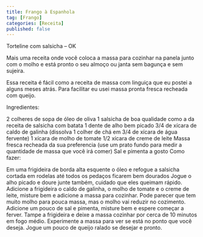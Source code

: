 ```yaml
---
title: Frango à Espanhola
tag: [Frango]
categories: [Receita]
published: false
---
```


Torteline com salsicha – OK

Mais uma receita onde você coloca a massa para cozinhar na panela junto com o molho e está pronto o seu almoço ou janta sem bagunça e sem sujeira.

Essa receita é fácil como a receita de massa com linguiça que eu postei a alguns meses atrás. Para facilitar eu usei massa pronta fresca recheada com queijo.

Ingredientes:

2 colheres de sopa de óleo de oliva
1 salsicha de boa qualidade como a da receita de salsicha com batata
1 dente de alho bem picado
3/4 de xícara de caldo de galinha (dissolva 1 colher de chá em 3/4 de xícara de água fervente)
1 xícara de molho de tomate
1/2 xícara de creme de leite
Massa fresca recheada da sua preferencia (use um prato fundo para medir a quantidade de massa que você irá comer)
Sal e pimenta a gosto
Como fazer:

Em uma frigideira de borda alta esquente o óleo e refogue a salsicha cortada em rodelas até todos os pedaços ficarem bem dourados
Jogue o alho picado e doure junte também, cuidado que eles queimam rápido.
Adicione a frigideira o caldo de galinha, o molho de tomate e o creme de leite, misture bem e adicione a massa para cozinhar. Pode parecer que tem muito molho para pouca massa, mas o molho vai reduzir no cozimento.
Adicione um pouco de sal e pimenta, misture bem e espere começar a ferver. Tampe a frigideira e deixe a massa cozinhar por cerca de 10 minutos em fogo médio. Experimente a massa para ver se está no ponto que você deseja.
Jogue um pouco de queijo ralado se desejar e pronto.
